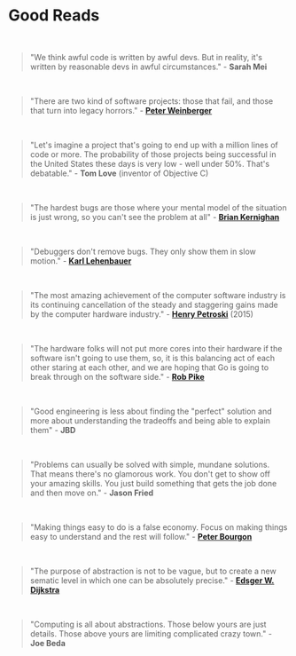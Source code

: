 # Good Reads

<!-- 1 --> &nbsp;

> "We think awful code is written by awful devs. But in reality, it's written by reasonable devs in awful circumstances." - **Sarah Mei**

<!-- 2 --> &nbsp;

> "There are two kind of software projects: those that fail, and those that turn into legacy horrors." - **[Peter Weinberger](https://en.wikipedia.org/wiki/Peter_J._Weinberger)**

<!-- 3 --> &nbsp;

> "Let's imagine a project that's going to end up with a million lines of code or more. The probability of those projects being successful in the United States these days is very low - well under 50%. That's debatable." - **Tom Love** (inventor of Objective C)

<!-- 4 --> &nbsp;

> "The hardest bugs are those where your mental model of the situation is just wrong, so you can't see the problem at all" - **[Brian Kernighan](https://en.wikipedia.org/wiki/Brian_Kernighan)**

<!-- 5 --> &nbsp;

> "Debuggers don't remove bugs. They only show them in slow motion." - [**Karl Lehenbauer**](https://en.wikipedia.org/wiki/Karl_Lehenbauer)

<!-- 6 --> &nbsp;

> "The most amazing achievement of the computer software industry is its continuing cancellation of the steady and staggering gains made by the computer hardware industry." - [**Henry Petroski**](https://en.wikipedia.org/wiki/Henry_Petroski) (2015)

<!-- 7 --> &nbsp;

> "The hardware folks will not put more cores into their hardware if the software isn't going to use them, so, it is this balancing act of each other staring at each other, and we are hoping that Go is going to break through on the software side." - [**Rob Pike**](https://en.wikipedia.org/wiki/Rob_Pike)

<!-- 8 --> &nbsp;

> "Good engineering is less about finding the "perfect" solution and more about understanding the tradeoffs and being able to explain them" - **JBD**

<!-- 9 --> &nbsp;

> "Problems can usually be solved with simple, mundane solutions. That means there's no glamorous work. You don't get to show off your amazing skills. You just build something that gets the job done and then move on." - **Jason Fried**

<!-- 10 --> &nbsp;

> "Making things easy to do is a false economy. Focus on making things easy to understand and the rest will follow." - [**Peter Bourgon**](https://peter.bourgon.org/)

<!-- 11 --> &nbsp;

> "The purpose of abstraction is not to be vague, but to create a new  sematic level in which one can be absolutely precise." - [**Edsger W. Dijkstra**](https://en.wikipedia.org/wiki/Edsger_W._Dijkstra)

<!-- 12 --> &nbsp;

> "Computing is all about abstractions. Those below yours are just details. Those above yours are limiting complicated crazy town." - **Joe Beda**
